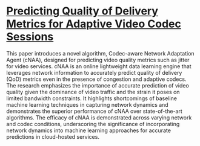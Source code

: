 # [Predicting Quality of Delivery Metrics for Adaptive Video Codec Sessions](https://ieeexplore.ieee.org/abstract/document/9335813)

This paper introduces a novel algorithm, Codec-aware Network Adaptation Agent (cNAA), designed for predicting video quality metrics such as jitter for video services. cNAA is an online lightweight data learning engine that leverages network information to accurately predict quality of delivery (QoD) metrics even in the presence of congestion and adaptive codecs. The research emphasizes the importance of accurate prediction of video quality given the dominance of video traffic and the strain it poses on limited bandwidth constraints. It highlights shortcomings of baseline machine learning techniques in capturing network dynamics and demonstrates the superior performance of cNAA over state-of-the-art algorithms. The efficacy of cNAA is demonstrated across varying network and codec conditions, underscoring the significance of incorporating network dynamics into machine learning approaches for accurate predictions in cloud-hosted services.
